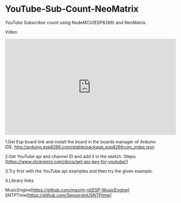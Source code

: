 # YouTube-Sub-Count-NeoMatrix
YouTube Subscriber count using NodeMCU(ESP8266) and NeoMatrix.

Video:
<iframe width="560" height="315" src="https://www.youtube.com/embed/QbdCh63_ZQk?rel=0&amp;controls=0" frameborder="0" allow="accelerometer; autoplay; encrypted-media; gyroscope; picture-in-picture" allowfullscreen></iframe>

1.Get Esp board link and install the board in the boards manager of Arduino IDE.
http://arduino.esp8266.com/stable/package_esp8266com_index.json

2.Get YouTube api and channel ID and add it in the sketch.
Steps:[https://www.slickremix.com/docs/get-api-key-for-youtube/]

3.Try first with the YouTube api examples and then try the given example.

4.Library links

MusicEngine[https://github.com/maxint-rd/ESP-MusicEngine]
SNTPTime[https://github.com/SensorsIot/SNTPtime]


